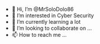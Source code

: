 - 👋 Hi, I’m @MrSoloDolo86
- 👀 I’m interested in Cyber Security
- 🌱 I’m currently learning a lot
- 💞️ I’m looking to collaborate on ...
- 📫 How to reach me ...

<!---
MrSoloDolo86/MrSoloDolo86 is a ✨ special ✨ repository because its `README.md` (this file) appears on your GitHub profile.
You can click the Preview link to take a look at your changes.
--->
